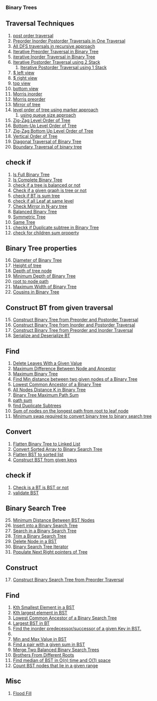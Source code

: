 ### Binary Trees
## Traversal Techniques
1. [post order traversal](https://leetcode.com/problems/binary-tree-postorder-traversal/)
2. [Preorder Inorder Postorder Traversals in One Traversal]()
3. [All DFS traversals in recursive approach](https://www.hackerrank.com/contests/smart-interviews/challenges/si-tree-traversals/submissions/code/1341050501)
16. [Iterative Preorder Traversal in Binary Tree](https://leetcode.com/problems/binary-tree-preorder-traversal/submissions/)
17. [iterative Inorder Traversal in Binary Tree](https://leetcode.com/problems/binary-tree-inorder-traversal/submissions/)
18. [Iterative Postorder Traversal using 2 Stack](https://leetcode.com/problems/binary-tree-postorder-traversal/submissions/)
    1. [Iterative Postorder Traversal using 1 Stack]()
5. [$ left view](https://practice.geeksforgeeks.org/problems/left-view-of-binary-tree/1/#)
6. [$ right view](https://leetcode.com/problems/binary-tree-right-side-view/submissions/)
7. [top view](https://www.hackerrank.com/challenges/tree-top-view/submissions/code/272014634)
8. [bottom view]()
9. [Morris inorder]()
10. [Morris preorder]()
11. [Mirror of tree]()
12. [level order of tree using marker approach](https://www.hackerrank.com/contests/smart-interviews/challenges/si-level-order-of-tree/submissions/code/1340384574)
    1. [using queue size approach](https://leetcode.com/problems/binary-tree-level-order-traversal/)
13. [Zig-Zag Level Order of Tree](https://www.hackerrank.com/contests/smart-interviews/challenges/si-zig-zag-level-order-of-tree/submissions/code/1342572462)
14. [Bottom-Up Level Order of Tree](https://www.hackerrank.com/contests/smart-interviews/challenges/si-bottom-up-level-order-of-tree/submissions/code/1342447069)
15. [Zig-Zag Bottom Up Level Order of Tree](https://www.hackerrank.com/contests/smart-interviews/challenges/si-zig-zag-bottom-up-level-order-of-tree/submissions/code/1342534702)
16. [Vertical Order of Tree](https://leetcode.com/submissions/detail/708423472/)
19. [Diagonal Traversal of Binary Tree](https://www.interviewbit.com/problems/diagonal-traversal/submissions/)
20. [Boundary Traversal of binary tree]()

## check if 
1. [Is Full Binary Tree](https://www.hackerrank.com/contests/smart-interviews/challenges/si-is-full-binary-tree/submissions/code/1342379581)
14. [Is Complete Binary Tree](https://www.hackerrank.com/contests/smart-interviews/challenges/si-is-complete-binary-tree/submissions/code/1343579375)
15. [check if a tree is balanced or not]()
16. [Check if a given graph is tree or not]()
17. [check if BT is sum tree]()
18. [check if all Leaf at same level]()
19. [Check Mirror in N-ary tree]()
20. [Balanced Binary Tree](https://leetcode.com/problems/balanced-binary-tree/)
21. [Symmetric Tree](https://leetcode.com/problems/symmetric-tree/)
43. [Same Tree](https://leetcode.com/problems/same-tree/)
44. [checkk if Duplicate subtree in Binary Tree]()
45. [check for children sum property]()

## Binary Tree properties
16. [Diameter of Binary Tree](https://leetcode.com/problems/diameter-of-binary-tree/)
17. [Height of tree](https://www.hackerrank.com/contests/smart-interviews/challenges/si-height-of-tree/submissions/code/1340382144)
18. [Depth of tree node](https://www.hackerrank.com/contests/smart-interviews/challenges/si-depth-of-tree-nodes/submissions/code/1342400523)
19. [Minimum Depth of Binary Tree](https://leetcode.com/problems/minimum-depth-of-binary-tree/)
20. [root to node path](IB)
21. [Maximum Width of Binary Tree](https://leetcode.com/problems/maximum-width-of-binary-tree/)
22. [Cousins in Binary Tree](https://leetcode.com/problems/cousins-in-binary-tree/)

## Construct BT from given traversal
15. [Construct Binary Tree from Preorder and Postorder Traversal](https://leetcode.com/problems/construct-binary-tree-from-preorder-and-postorder-traversal/)
16. [Construct Binary Tree from Inorder and Postorder Traversal](https://leetcode.com/problems/construct-binary-tree-from-inorder-and-postorder-traversal/)
41. [Construct Binary Tree from Preorder and Inorder Traversal](https://leetcode.com/problems/construct-binary-tree-from-preorder-and-inorder-traversal/)
18. [Serialize and Deserialize BT](https://leetcode.com/problems/serialize-and-deserialize-binary-tree/)

## Find 
1. [Delete Leaves With a Given Value](https://leetcode.com/problems/delete-leaves-with-a-given-value/submissions/)
2. [Maximum Difference Between Node and Ancestor](https://leetcode.com/problems/maximum-difference-between-node-and-ancestor/)
3. [Maximum Binary Tree](https://leetcode.com/problems/maximum-binary-tree/)
19. [Find Min distance between two given nodes of a Binary Tree]() 
20. [Lowest Common Ancestor of a Binary Tree](https://leetcode.com/problems/lowest-common-ancestor-of-a-binary-tree/)
21. [All Nodes Distance K in Binary Tree](https://leetcode.com/problems/all-nodes-distance-k-in-binary-tree/)
22. [Binary Tree Maximum Path Sum](https://leetcode.com/problems/binary-tree-maximum-path-sum/)
23. [path sum](https://leetcode.com/problems/path-sum/)
24. [find Duplicate Subtrees]()
25. [Sum of nodes on the longest path from root to leaf node]()
26. [Minimum swap required to convert binary tree to binary search tree]()

## Convert
1. [Flatten Binary Tree to Linked List](https://leetcode.com/problems/flatten-binary-tree-to-linked-list/)
2. [Convert Sorted Array to Binary Search Tree](https://leetcode.com/problems/convert-sorted-array-to-binary-search-tree/)
3. [Flatten BST to sorted list ]()
4. [Construct BST from given keys](https://leetcode.com/problems/convert-sorted-array-to-binary-search-tree/)

## check if
1. [Check is a BT is BST or not]()
2. [validate BST](https://leetcode.com/problems/validate-binary-search-tree/)

## Binary Search Tree
25. [Minimum Distance Between BST Nodes](https://leetcode.com/problems/minimum-distance-between-bst-nodes/)
23. [Insert into a Binary Search Tree](https://leetcode.com/problems/insert-into-a-binary-search-tree/)
24. [Search in a Binary Search Tree](https://leetcode.com/problems/search-in-a-binary-search-tree/)
26. [Trim a Binary Search Tree](https://leetcode.com/problems/trim-a-binary-search-tree/)
28. [Delete Node in a BST](https://leetcode.com/problems/delete-node-in-a-bst/)
31. [Binary Search Tree Iterator](https://leetcode.com/problems/binary-search-tree-iterator/)
32. [Populate Next Right pointers of Tree](https://leetcode.com/problems/populating-next-right-pointers-in-each-node/)

## Construct
17. [Construct Binary Search Tree from Preorder Traversal](https://leetcode.com/problems/construct-binary-search-tree-from-preorder-traversal/)

## Find
1. [Kth Smallest Element in a BST](https://leetcode.com/problems/kth-smallest-element-in-a-bst/)
34. [Kth largest element in BST](https://practice.geeksforgeeks.org/problems/kth-largest-element-in-bst/1)
35. [Lowest Common Ancestor of a Binary Search Tree](https://leetcode.com/problems/lowest-common-ancestor-of-a-binary-search-tree/)
36. [Largest BST in BT](https://leetcode.com/problems/maximum-sum-bst-in-binary-tree/)
37. [Find the inorder predecessor/successor of a given Key in BST.](https://practice.geeksforgeeks.org/problems/predecessor-and-successor/1)
38. 
39. [Min and Max Value in BST]()
40. [Find a pair with a given sum in BST](https://leetcode.com/problems/two-sum-iv-input-is-a-bst/)
41. [Merge Two Balanced Binary Search Trees]()
42. [Brothers From Different Roots]()
43. [Find median of BST in O(n) time and O(1) space]()
44. [Count BST nodes that lie in a given range]()

## Misc
1. [Flood Fill](https://leetcode.com/problems/flood-fill/)
